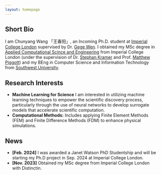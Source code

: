 ```yaml
---
layout: homepage
---
```


## Short Bio

I am Chunyang Wang 「王春阳」, an Incoming Ph.D. student at [Imperial College London](https://www.imperial.ac.uk/) supervised by Dr. [Gege Wen](https://gegewen.github.io/). I obtained my MSc degree in [Applied Computational Scince and Engineering](https://www.imperial.ac.uk/study/courses/postgraduate-taught/applied-computational-science/) from Imperial College London (under the supervision of Dr. [Stephan Kramer](https://www.imperial.ac.uk/people/s.kramer) and Prof. [Matthew Piggott](https://www.imperial.ac.uk/people/m.d.piggott)) and my BEng in Computer Science and Information Technology from  [Southwest University](http://admissions.swu.edu.cn/About/SWU.htm).

## Research Interests

- **Machine Learning for Science** I am interested in utilizing machine learning techniques to empower the scientific discovery process, particularly through the use of neural networks to develop surrogate models that accelerate scientific computation.
- **Computational Methods:** Includes applying Finite Element Methods (FEM) and Finite Difference Methods (FDM) to enhance physical simulations.

## News

- **[Feb. 2024]** I was awarded a Janet Watson PhD
Studentship and will be starting my Ph.D project in Sep. 2024 at Imperial College London.
- **[Nov. 2023]** Obtained my MSc degree from Imperial College London with Distinctin.

<!-- {% include_relative _includes/publications.md %} -->

<!-- {% include_relative _includes/services.md %} -->
